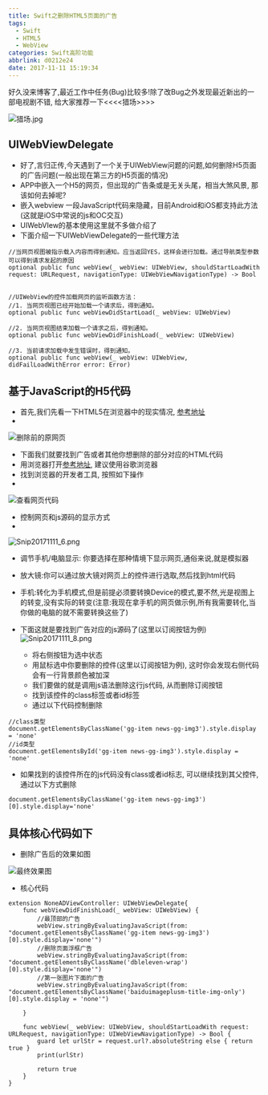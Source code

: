 ```yaml
---
title: Swift之删除HTML5页面的广告
tags:
  - Swift
  - HTML5
  - WebView
categories: Swift高阶功能
abbrlink: d0212e24
date: 2017-11-11 15:19:34
---
```


好久没来博客了,最近工作中任务(Bug)比较多!除了改Bug之外发现最近新出的一部电视剧不错, 给大家推荐一下<<<<猎场>>>>

<!-- more -->

![猎场.jpg](http://upload-images.jianshu.io/upload_images/4122543-050601a063e14ce8.jpg?imageMogr2/auto-orient/strip%7CimageView2/2/w/1240)

## UIWebViewDelegate
- 好了,言归正传,今天遇到了一个关于UIWebView问题的问题,如何删除H5页面的广告问题(一般出现在第三方的H5页面的情况)
- APP中嵌入一个H5的网页，但出现的广告条或是无关头尾，相当大煞风景, 那该如何去掉呢?
- 嵌入webview 一段JavaScript代码来隐藏，目前Android和iOS都支持此方法(这就是iOS中常说的js和OC交互)
- UIWebVIew的基本使用这里就不多做介绍了
- 下面介绍一下UIWebViewDelegate的一些代理方法

```objc
//当网页视图被指示载入内容而得到通知。应当返回YES，这样会进行加载。通过导航类型参数可以得到请求发起的原因
optional public func webView(_ webView: UIWebView, shouldStartLoadWith request: URLRequest, navigationType: UIWebViewNavigationType) -> Bool


//UIWebView的控件加载网页的监听函数方法：
//1. 当网页视图已经开始加载一个请求后，得到通知。
optional public func webViewDidStartLoad(_ webView: UIWebView)

//2. 当网页视图结束加载一个请求之后，得到通知。
optional public func webViewDidFinishLoad(_ webView: UIWebView)

//3. 当前请求加载中发生错误时，得到通知。
optional public func webView(_ webView: UIWebView, didFailLoadWithError error: Error)

```

## 基于JavaScript的H5代码
- 首先,我们先看一下HTML5在浏览器中的现实情况, [参考地址](http://mini.eastday.com/mobile/170818161313395.html)
-
![删除前的原网页](http://upload-images.jianshu.io/upload_images/4122543-146823b54ab03b8d.png?imageMogr2/auto-orient/strip%7CimageView2/2/w/1240)

- 下面我们就要找到广告或者其他你想删除的部分对应的HTML代码
- 用浏览器打开[参考地址](http://mini.eastday.com/mobile/170818161313395.html), 建议使用谷歌浏览器
- 找到浏览器的开发者工具, 按照如下操作
-
![查看网页代码](http://upload-images.jianshu.io/upload_images/4122543-c3efc0cb6e21f3ac.png?imageMogr2/auto-orient/strip%7CimageView2/2/w/1240)

- 控制网页和js源码的显示方式
-
![Snip20171111_6.png](http://upload-images.jianshu.io/upload_images/4122543-ea333a6efa617e15.png?imageMogr2/auto-orient/strip%7CimageView2/2/w/1240)
  - 调节手机/电脑显示: 你要选择在那种情境下显示网页,通俗来说,就是模拟器
  - 放大镜:你可以通过放大镜对网页上的控件进行选取,然后找到html代码
  - 手机:转化为手机模式,但是前提必须要转换Device的模式,要不然,光是视图上的转变,没有实际的转变(注意:我现在拿手机的网页做示例,所有我需要转化,当你做的电脑的就不需要转换这些了)

- 下面这就是要找到广告对应的js源码了(这里以订阅按钮为例)
![Snip20171111_8.png](http://upload-images.jianshu.io/upload_images/4122543-e8c6dd62b00d9c38.png?imageMogr2/auto-orient/strip%7CimageView2/2/w/1240)

  - 将右侧按钮为选中状态
  - 用鼠标选中你要删除的控件(这里以订阅按钮为例), 这时你会发现右侧代码会有一行背景颜色被加深
  - 我们要做的就是调用js语法删除这行js代码, 从而删除订阅按钮
  - 找到该控件的class标签或者id标签
  - 通过以下代码控制删除

```objc
//class类型
document.getElementsByClassName('gg-item news-gg-img3').style.display = 'none'
//id类型
document.getElementsById('gg-item news-gg-img3').style.display = 'none'
```

- 如果找到的该控件所在的js代码没有class或者id标志, 可以继续找到其父控件,通过以下方式删除

```objc
document.getElementsByClassName('gg-item news-gg-img3')[0].style.display='none'
```

## 具体核心代码如下
- 删除广告后的效果如图

![最终效果图](http://upload-images.jianshu.io/upload_images/4122543-26d52ecdfceb0f52.png?imageMogr2/auto-orient/strip%7CimageView2/2/w/400)

- 核心代码

```objc
extension NoneADViewController: UIWebViewDelegate{
    func webViewDidFinishLoad(_ webView: UIWebView) {
        //最顶部的广告
        webView.stringByEvaluatingJavaScript(from: "document.getElementsByClassName('gg-item news-gg-img3')[0].style.display='none'")
        //删除页面浮框广告
        webView.stringByEvaluatingJavaScript(from: "document.getElementsByClassName('dbleleven-wrap')[0].style.display='none'")
        //第一张图片下面的广告
        webView.stringByEvaluatingJavaScript(from: "document.getElementsByClassName('baiduimageplusm-title-img-only')[0].style.display = 'none'")

    }

    func webView(_ webView: UIWebView, shouldStartLoadWith request: URLRequest, navigationType: UIWebViewNavigationType) -> Bool {
        guard let urlStr = request.url?.absoluteString else { return true }
        print(urlStr)

        return true
    }
}

```
